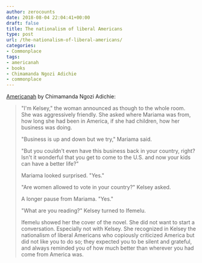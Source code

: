 ```yaml
---
author: zerocounts
date: 2018-08-04 22:04:41+00:00
draft: false
title: The nationalism of liberal Americans
type: post
url: /the-nationalism-of-liberal-americans/
categories:
- Commonplace
tags:
- americanah
- books
- Chimamanda Ngozi Adichie
- commonplace
---
```


[Americanah](https://www.chimamanda.com/book/americanah/) by Chimamanda Ngozi Adichie:


<blockquote>"I'm Kelsey," the woman announced as though to the whole room. She was aggressively friendly. She asked where Mariama was from, how long she had been in America, if she had children, how her business was doing.

"Business is up and down but we try," Mariama said.

"But you couldn't even have this business back in your country, right? Isn't it wonderful that you get to come to the U.S. and now your kids can have a better life?"

Mariama looked surprised. "Yes."

"Are women allowed to vote in your country?" Kelsey asked.

A longer pause from Mariama. "Yes."

"What are you reading?" Kelsey turned to Ifemelu.

Ifemelu showed her the cover of the novel. She did not want to start a conversation. Especially not with Kelsey. She recognized in Kelsey the nationalism of liberal Americans who copiously criticized America but did not like you to do so; they expected you to be silent and grateful, and always reminded you of how much better than wherever you had come from America was.</blockquote>
